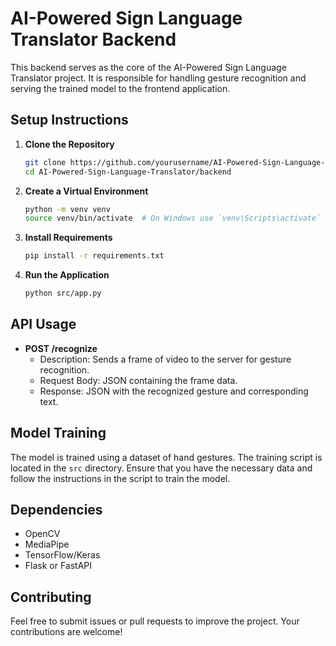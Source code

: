 # AI-Powered Sign Language Translator Backend

This backend serves as the core of the AI-Powered Sign Language Translator project. It is responsible for handling gesture recognition and serving the trained model to the frontend application.

## Setup Instructions

1. **Clone the Repository**
   ```bash
   git clone https://github.com/yourusername/AI-Powered-Sign-Language-Translator.git
   cd AI-Powered-Sign-Language-Translator/backend
   ```

2. **Create a Virtual Environment**
   ```bash
   python -m venv venv
   source venv/bin/activate  # On Windows use `venv\Scripts\activate`
   ```

3. **Install Requirements**
   ```bash
   pip install -r requirements.txt
   ```

4. **Run the Application**
   ```bash
   python src/app.py
   ```

## API Usage

- **POST /recognize**
  - Description: Sends a frame of video to the server for gesture recognition.
  - Request Body: JSON containing the frame data.
  - Response: JSON with the recognized gesture and corresponding text.

## Model Training

The model is trained using a dataset of hand gestures. The training script is located in the `src` directory. Ensure that you have the necessary data and follow the instructions in the script to train the model.

## Dependencies

- OpenCV
- MediaPipe
- TensorFlow/Keras
- Flask or FastAPI

## Contributing

Feel free to submit issues or pull requests to improve the project. Your contributions are welcome!